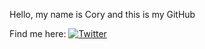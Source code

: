 Hello, my name is Cory and this is my GitHub

Find me here:
[![Twitter](Coryupham/Coryupham/raw/main/Icons/twitter.png)](https://twitter.com/CoryUpham)
